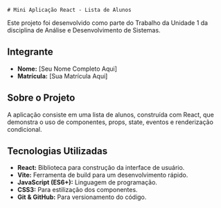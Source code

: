     # Mini Aplicação React - Lista de Alunos

Este projeto foi desenvolvido como parte do Trabalho da Unidade 1 da disciplina de Análise e Desenvolvimento de Sistemas.

## Integrante

- **Nome:** [Seu Nome Completo Aqui]
- **Matrícula:** [Sua Matrícula Aqui]

## Sobre o Projeto

A aplicação consiste em uma lista de alunos, construída com React, que demonstra o uso de componentes, props, state, eventos e renderização condicional.

## Tecnologias Utilizadas

- **React:** Biblioteca para construção da interface de usuário.
- **Vite:** Ferramenta de build para um desenvolvimento rápido.
- **JavaScript (ES6+):** Linguagem de programação.
- **CSS3:** Para estilização dos componentes.
- **Git & GitHub:** Para versionamento do código.

